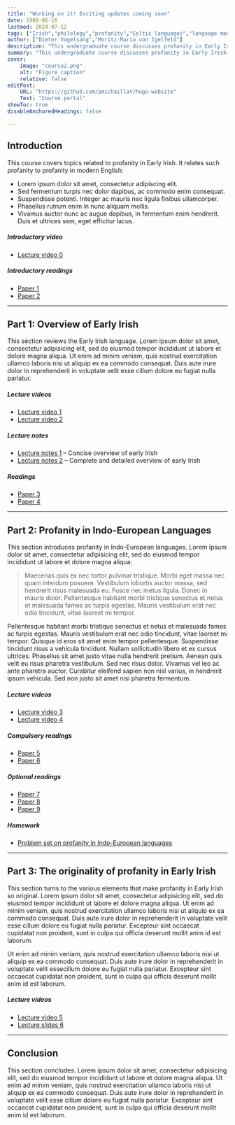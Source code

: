 ```yaml
---
title: "Working on it! Exciting updates coming soon" 
date: 1990-06-16
lastmod: 2024-07-12
tags: ["Irish","philology","profanity","Celtic languages","language modernization"]
author: ["Dieter Vogelsang","Moritz-Maria von Igelfeld"]
description: "This undergraduate course discusses profanity in Early Irish." 
summary: "This undergraduate course discusses profanity in Early Irish, and relates such profanity to profanity in modern English." 
cover:
    image: "course2.png"
    alt: "Figure caption"
    relative: false
editPost:
    URL: "https://github.com/pmichaillat/hugo-website"
    Text: "Course portal"
showToc: true
disableAnchoredHeadings: false

---
```


## Introduction

This course covers topics related to profanity in Early Irish. It relates such profanity to profanity in modern English:

+ Lorem ipsum dolor sit amet, consectetur adipiscing elit. 
+ Sed fermentum turpis nec dolor dapibus, ac commodo enim consequat. 
+ Suspendisse potenti. Integer ac mauris nec ligula finibus ullamcorper. 
+ Phasellus rutrum enim in nunc aliquam mollis. 
+ Vivamus auctor nunc ac augue dapibus, in fermentum enim hendrerit. Duis et ultrices sem, eget efficitur lacus. 

##### Introductory video

+ [Lecture video 0](https://youtu.be/8ihJsf-AXdA)

##### Introductory readings

+ [Paper 1](https://pascalmichaillat.org/1.pdf)
+ [Paper 2](https://pascalmichaillat.org/13.pdf)

---

## Part 1: Overview of Early Irish

This section reviews the Early Irish language. Lorem ipsum dolor sit amet, consectetur adipisicing elit, sed do eiusmod tempor incididunt ut labore et dolore magna aliqua. Ut enim ad minim veniam, quis nostrud exercitation ullamco laboris nisi ut aliquip ex ea commodo consequat. Duis aute irure dolor in reprehenderit in voluptate velit esse
cillum dolore eu fugiat nulla pariatur.

##### Lecture videos

+ [Lecture video 1](https://youtu.be/X_mwtm3inEw)
+ [Lecture video 2](https://youtu.be/cFdwOwY2l-A)

##### Lecture notes

+ [Lecture notes 1](notes1.pdf) – Concise overview of early Irish
+ [Lecture notes 2](notes2.pdf) – Complete and detailed overview of early Irish

##### Readings

+ [Paper 3](https://pascalmichaillat.org/7.pdf)
+ [Paper 4](https://pascalmichaillat.org/8.pdf)

---

## Part 2: Profanity in Indo-European Languages

This section introduces profanity in Indo-European languages. Lorem ipsum dolor sit amet, consectetur adipisicing elit, sed do eiusmod tempor incididunt ut labore et dolore magna aliqua:

> Maecenas quis ex nec tortor pulvinar tristique. Morbi eget massa nec quam interdum posuere. Vestibulum lobortis auctor massa, sed hendrerit risus malesuada eu. Fusce nec metus ligula. Donec in mauris dolor. Pellentesque habitant morbi tristique senectus et netus et malesuada fames ac turpis egestas. Mauris vestibulum erat nec odio tincidunt, vitae laoreet mi tempor.

Pellentesque habitant morbi tristique senectus et netus et malesuada fames ac turpis egestas. Mauris vestibulum erat nec odio tincidunt, vitae laoreet mi tempor. Quisque id eros sit amet enim tempor pellentesque. Suspendisse tincidunt risus a vehicula tincidunt. Nullam sollicitudin libero et ex cursus ultrices. Phasellus sit amet justo vitae nulla hendrerit pretium. Aenean quis velit eu risus pharetra vestibulum. Sed nec risus dolor. Vivamus vel leo ac ante pharetra auctor. Curabitur eleifend sapien non nisl varius, in hendrerit ipsum vehicula. Sed non justo sit amet nisi pharetra fermentum.

##### Lecture videos

+ [Lecture video 3](https://youtu.be/GfpKnLDTwyM)
+ [Lecture video 4](https://youtu.be/UHnSkIZcjBs)

##### Compulsory readings

+ [Paper 5](https://pascalmichaillat.org/10.pdf)
+ [Paper 6](https://pascalmichaillat.org/11.pdf)

##### Optional readings

+ [Paper 7](https://pascalmichaillat.org/2.pdf)
+ [Paper 8](https://pascalmichaillat.org/4.pdf)
+ [Paper 9](https://pascalmichaillat.org/5.pdf)

##### Homework

+ [Problem set on profanity in Indo-European languages](problemset.pdf)

---

## Part 3: The originality of profanity in Early Irish

This section turns to the various elements that make profanity in Early Irish so original. Lorem ipsum dolor sit amet, consectetur adipisicing elit, sed do eiusmod tempor incididunt ut labore et dolore magna aliqua. Ut enim ad minim veniam, quis nostrud exercitation ullamco laboris nisi ut aliquip ex ea commodo
consequat. Duis aute irure dolor in reprehenderit in voluptate velit esse
cillum dolore eu fugiat nulla pariatur. Excepteur sint occaecat cupidatat non
proident, sunt in culpa qui officia deserunt mollit anim id est laborum.

Ut enim ad minim veniam, quis nostrud exercitation ullamco laboris nisi ut aliquip ex ea commodo consequat. Duis aute irure dolor in reprehenderit in voluptate velit essecillum dolore eu fugiat nulla pariatur. Excepteur sint occaecat cupidatat non
proident, sunt in culpa qui officia deserunt mollit anim id est laborum.

##### Lecture videos

+ [Lecture video 5](https://youtu.be/Q0y2EtgTpXM)
+ [Lecture slides 6](https://youtu.be/0ZO87WsOYrY)


---

## Conclusion

This section concludes. Lorem ipsum dolor sit amet, consectetur adipisicing elit, sed do eiusmod tempor incididunt ut labore et dolore magna aliqua. Ut enim ad minim veniam, quis nostrud exercitation ullamco laboris nisi ut aliquip ex ea commodo
consequat. Duis aute irure dolor in reprehenderit in voluptate velit esse
cillum dolore eu fugiat nulla pariatur. Excepteur sint occaecat cupidatat non
proident, sunt in culpa qui officia deserunt mollit anim id est laborum.
